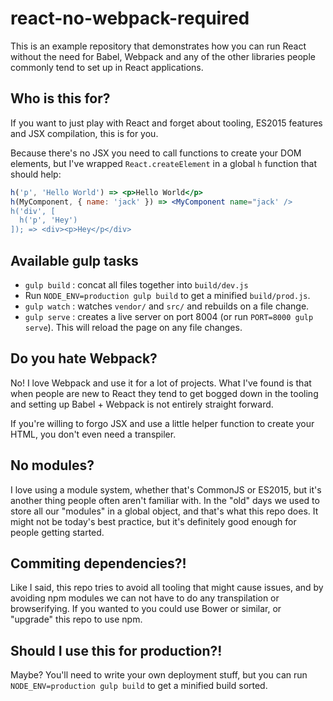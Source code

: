 # react-no-webpack-required

This is an example repository that demonstrates how you can run React without the need for Babel, Webpack and any of the other libraries people commonly tend to set up in React applications.

## Who is this for?

If you want to just play with React and forget about tooling, ES2015 features and JSX compilation, this is for you.

Because there's no JSX you need to call functions to create your DOM elements, but I've wrapped `React.createElement` in a global `h` function that should help:

```jsx
h('p', 'Hello World') => <p>Hello World</p>
h(MyComponent, { name: 'jack' }) => <MyComponent name="jack' />
h('div', [
  h('p', 'Hey')
]); => <div><p>Hey</p</div>
```

## Available gulp tasks

- `gulp build` : concat all files together into `build/dev.js`
- Run `NODE_ENV=production gulp build` to get a minified `build/prod.js`.
- `gulp watch` : watches `vendor/` and `src/` and rebuilds on a file change.
- `gulp serve` : creates a live server on port 8004 (or run `PORT=8000 gulp serve`). This will reload the page on any file changes.


## Do you hate Webpack?

No! I love Webpack and use it for a lot of projects. What I've found is that when people are new to React they tend to get bogged down in the tooling and setting up Babel + Webpack is not entirely straight forward.

If you're willing to forgo JSX and use a little helper function to create your HTML, you don't even need a transpiler.

## No modules?

I love using a module system, whether that's CommonJS or ES2015, but it's another thing people often aren't familiar with. In the "old" days we used to store all our "modules" in a global object, and that's what this repo does. It might not be today's best practice, but it's definitely good enough for people getting started.


## Commiting dependencies?!

Like I said, this repo tries to avoid all tooling that might cause issues, and by avoiding npm modules we can not have to do any transpilation or browserifying. If you wanted to you could use Bower or similar, or "upgrade" this repo to use npm.

## Should I use this for production?!

Maybe? You'll need to write your own deployment stuff, but you can run `NODE_ENV=production gulp build` to get a minified build sorted.
